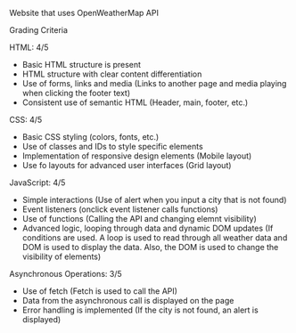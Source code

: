 Website that uses OpenWeatherMap API

Grading Criteria

HTML: 4/5
- Basic HTML structure is present
- HTML structure with clear content differentiation
- Use of forms, links and media (Links to another page and media playing when clicking the footer text)
- Consistent use of semantic HTML (Header, main, footer, etc.)

CSS: 4/5
- Basic CSS styling (colors, fonts, etc.)
- Use of classes and IDs to style specific elements
- Implementation of responsive design elements (Mobile layout)
- Use fo layouts for advanced user interfaces (Grid layout)

JavaScript: 4/5
- Simple interactions (Use of alert when you input a city that is not found)
- Event listeners (onclick event listener calls functions)
- Use of functions (Calling the API and changing elemnt visibility)
- Advanced logic, looping through data and dynamic DOM updates (If conditions are used. A loop is used to read through all weather data and DOM is used to display the data. Also, the DOM is used to change the visibility of elements)

Asynchronous Operations: 3/5
- Use of fetch (Fetch is used to call the API)
- Data from the asynchronous call is displayed on the page
- Error handling is implemented (If the city is not found, an alert is displayed)
